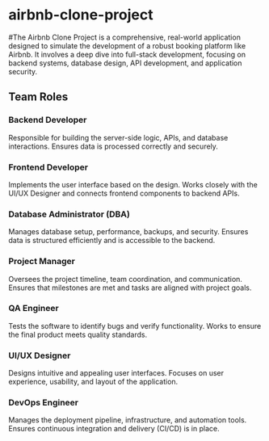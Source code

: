 # airbnb-clone-project
#The Airbnb Clone Project is a comprehensive, real-world application designed to simulate the development of a robust booking platform like Airbnb. It involves a deep dive into full-stack development, focusing on backend systems, database design, API development, and application security.

## Team Roles
### Backend Developer
Responsible for building the server-side logic, APIs, and database interactions. Ensures data is processed correctly and securely.

### Frontend Developer
Implements the user interface based on the design. Works closely with the UI/UX Designer and connects frontend components to backend APIs.

### Database Administrator (DBA)
Manages database setup, performance, backups, and security. Ensures data is structured efficiently and is accessible to the backend.

### Project Manager
Oversees the project timeline, team coordination, and communication. Ensures that milestones are met and tasks are aligned with project goals.

### QA Engineer
Tests the software to identify bugs and verify functionality. Works to ensure the final product meets quality standards.

### UI/UX Designer
Designs intuitive and appealing user interfaces. Focuses on user experience, usability, and layout of the application.

### DevOps Engineer
Manages the deployment pipeline, infrastructure, and automation tools. Ensures continuous integration and delivery (CI/CD) is in place.
